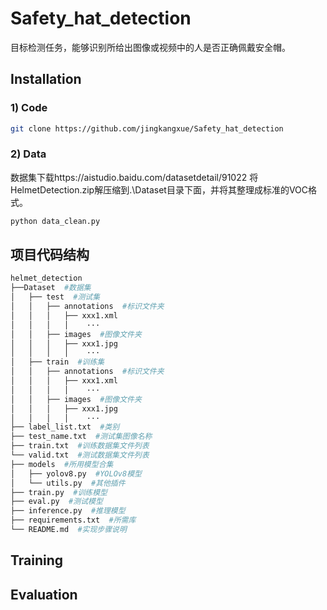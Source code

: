 # Safety_hat_detection
目标检测任务，能够识别所给出图像或视频中的人是否正确佩戴安全帽。

## Installation
### 1) Code
```bash
git clone https://github.com/jingkangxue/Safety_hat_detection
```
### 2) Data
数据集下载https://aistudio.baidu.com/datasetdetail/91022
将HelmetDetection.zip解压缩到.\Dataset目录下面，并将其整理成标准的VOC格式。
```bash
python data_clean.py
```
## 项目代码结构
```bash
helmet_detection
├──Dataset  #数据集
│   ├── test  #测试集
│   │   ├── annotations  #标识文件夹
│   │   │   ├── xxx1.xml	
│   │   │   │    ···
│   │   ├── images  #图像文件夹
│   │   │   ├── xxx1.jpg
│   │   │   │    ···
│   ├── train  #训练集
│   │   ├── annotations  #标识文件夹
│   │   │   ├── xxx1.xml	
│   │   │   │    ···
│   │   ├── images  #图像文件夹
│   │   │   ├── xxx1.jpg
│   │   │   │    ···
├── label_list.txt  #类别
├── test_name.txt  #测试集图像名称
├── train.txt  #训练数据集文件列表
└── valid.txt  #测试数据集文件列表
├── models  #所用模型合集
│   ├── yolov8.py  #YOLOv8模型
│   └── utils.py  #其他插件
├── train.py  #训练模型
├── eval.py  #测试模型
├── inference.py  #推理模型
├── requirements.txt  #所需库
└── README.md  #实现步骤说明
```
## Training

## Evaluation
